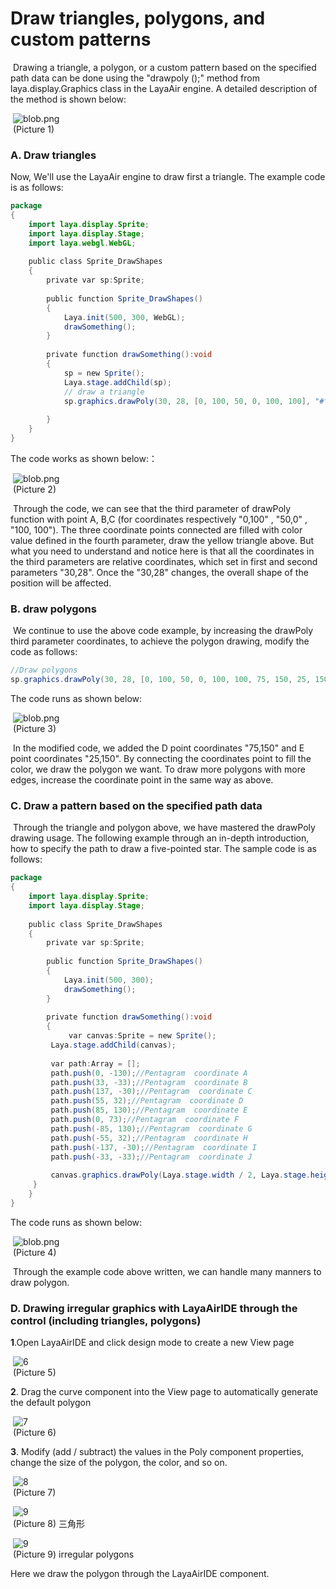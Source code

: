 # Draw triangles, polygons, and custom patterns



​        Drawing a triangle, a polygon, or a custom pattern based on the specified path data can be done using the "drawpoly ();" method from laya.display.Graphics class in the LayaAir engine. A detailed description of the method is shown below:

​	![blob.png](img/1.png)<br/>
​	(Picture 1)



### A. Draw triangles

Now, We'll use the LayaAir engine to draw  first a triangle. The example code is as follows:

```java
package
{
    import laya.display.Sprite;
    import laya.display.Stage;
    import laya.webgl.WebGL;
      
    public class Sprite_DrawShapes
    {
        private var sp:Sprite;
          
        public function Sprite_DrawShapes()
        {
            Laya.init(500, 300, WebGL);
            drawSomething();
        }
  
        private function drawSomething():void
        {
            sp = new Sprite();
            Laya.stage.addChild(sp);
            // draw a triangle
            sp.graphics.drawPoly(30, 28, [0, 100, 50, 0, 100, 100], "#ffff00");
              
        }
    }
}
```

The code works as shown below:：

​	![blob.png](img/2.png)<br/>
​	(Picture 2)

​        Through the code, we can see that the third parameter of drawPoly function with point A, B,C (for coordinates respectively "0,100" , "50,0" , "100, 100"). The three coordinate points connected are filled with color value defined in the fourth parameter,  draw the yellow triangle above.  But what you need to understand and notice here is that all the coordinates in the third parameters are relative coordinates, which set in first and second parameters "30,28". Once the "30,28" changes, the overall shape of the position will be affected.





### **B. draw polygons**

​        We continue to use the above code example, by increasing the drawPoly third parameter coordinates, to achieve the polygon drawing, modify the code as follows:

```java
//Draw polygons
sp.graphics.drawPoly(30, 28, [0, 100, 50, 0, 100, 100, 75, 150, 25, 150], "#ffff00");
```

The code runs as shown below:

​	![blob.png](img/3.png)<br/>
​	(Picture 3)

​        In the modified code, we added the D point coordinates "75,150" and E point coordinates "25,150". By connecting the coordinates point to fill the color, we draw the polygon we want. To draw more polygons with more edges, increase the coordinate point  in the same way as above.



### **C. Draw a pattern based on the specified path data**

​        Through the triangle and polygon above, we have mastered the drawPoly drawing usage. The following example through an in-depth introduction, how to specify the path to draw a five-pointed star. The sample code is as follows:

```java
package
{
    import laya.display.Sprite;
    import laya.display.Stage;
      
    public class Sprite_DrawShapes
    {
        private var sp:Sprite;
          
        public function Sprite_DrawShapes()
        {
            Laya.init(500, 300);
            drawSomething();
        }
  
        private function drawSomething():void
        {
             var canvas:Sprite = new Sprite();
         Laya.stage.addChild(canvas);
          
         var path:Array = []; 
         path.push(0, -130);//Pentagram  coordinate A
         path.push(33, -33);//Pentagram  coordinate B
         path.push(137, -30);//Pentagram  coordinate C
         path.push(55, 32);//Pentagram  coordinate D
         path.push(85, 130);//Pentagram  coordinate E
         path.push(0, 73);//Pentagram  coordinate F
         path.push(-85, 130);//Pentagram  coordinate G
         path.push(-55, 32);//Pentagram  coordinate H
         path.push(-137, -30);//Pentagram  coordinate I
         path.push(-33, -33);//Pentagram  coordinate J
          
         canvas.graphics.drawPoly(Laya.stage.width / 2, Laya.stage.height / 2, path, "#FF7F50");       
     }
    }
}
```

The code runs as shown below:

​	![blob.png](img/4.png)<br/>
​	(Picture 4)

​        Through the example code above written, we can handle many manners to draw polygon.





### D. Drawing irregular graphics with LayaAirIDE through the control (including triangles, polygons)



**1**.Open LayaAirIDE and click design mode to create a new View page

​	![6](img/5.png)<br/>
​   	(Picture 5) 

**2**. Drag the curve component into the View page to automatically generate the default polygon

​	![7](img/6.png)<br/>
​   	(Picture 6)  

**3**. Modify (add / subtract) the values in the Poly component properties, change the size of the polygon, the color, and so on.

​   	![8](img/7.png)<br/>
​   	(Picture 7)   

​   	![9](img/8.png)<br/>
​   	(Picture 8)  三角形

​   	![9](img/9.png)<br/>
​   	(Picture 9)  irregular polygons



Here we draw the polygon through the LayaAirIDE component.
